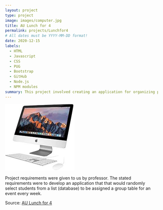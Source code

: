 ```yaml
---
layout: project
type: project
image: images/computer.jpg
title: AU Lunch for 4
permalink: projects/Lunchfor4
# All dates must be YYYY-MM-DD format!
date: 2020-12-15
labels:
  - HTML
  - Javascript
  - CSS
  - PUG
  - Bootstrap
  - GitHub
  - Node.js
  - NPM modules
summary: This project involved creating an application for organizing people into four person groups for group dinning in the cafeteria during events.  
---
```


<img class="ui medium right floated rounded image" src="../images/computer.jpg">

Project requirements were given to us by professor.  The stated requirements were to develop an application that that would randomly select students from a list (database) to be assigned a group table for an event every week.
 
Source: <a href="https://github.com/JZipse/AUlunchFor4"><i class="large github icon "></i>AU Lunch for 4</a>

